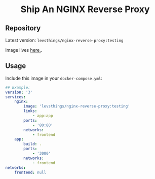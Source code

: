 <h1 align='center'>Ship An NGINX Reverse Proxy</h1>

## Repository

Latest version: `levsthings/nginx-reverse-proxy:testing`

Image lives [here.](https://hub.docker.com/r/levsthings/nginx-reverse-proxy/). 

## Usage

Include this image in your `docker-compose.yml`:

```yaml
## Example:
version: '3'
services:
    nginx:
        image: 'levsthings/nginx-reverse-proxy:testing'
        links: 
            - app:app
        ports:
            - '80:80'
        networks:
            - frontend
    app:
        build: .
        ports:
            - '3000'
        networks:
            - frontend
networks:
    frontend: null
```